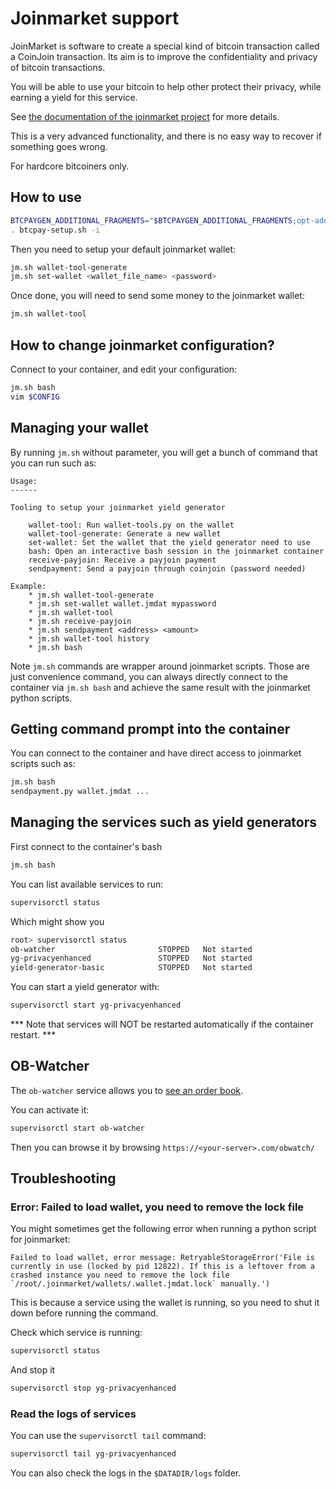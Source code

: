 # Joinmarket support

JoinMarket is software to create a special kind of bitcoin transaction called a CoinJoin transaction. Its aim is to improve the confidentiality and privacy of bitcoin transactions.

You will be able to use your bitcoin to help other protect their privacy, while earning a yield for this service.

See [the documentation of the joinmarket project](https://github.com/JoinMarket-Org/JoinMarket-Docs/blob/master/High-level-design.md) for more details.

This is a very advanced functionality, and there is no easy way to recover if something goes wrong.

For hardcore bitcoiners only.

## How to use

```bash
BTCPAYGEN_ADDITIONAL_FRAGMENTS="$BTCPAYGEN_ADDITIONAL_FRAGMENTS;opt-add-joinmarket"
. btcpay-setup.sh -i
```

Then you need to setup your default joinmarket wallet:

```bash
jm.sh wallet-tool-generate
jm.sh set-wallet <wallet_file_name> <password>
```

Once done, you will need to send some money to the joinmarket wallet:

```bash
jm.sh wallet-tool
```

## How to change joinmarket configuration?

Connect to your container, and edit your configuration:

```bash
jm.sh bash
vim $CONFIG
```

## Managing your wallet

By running `jm.sh` without parameter, you will get a bunch of command that you can run such as:

```
Usage:
------

Tooling to setup your joinmarket yield generator

    wallet-tool: Run wallet-tools.py on the wallet
    wallet-tool-generate: Generate a new wallet
    set-wallet: Set the wallet that the yield generator need to use
    bash: Open an interactive bash session in the joinmarket container
    receive-payjoin: Receive a payjoin payment
    sendpayment: Send a payjoin through coinjoin (password needed)

Example:
    * jm.sh wallet-tool-generate
    * jm.sh set-wallet wallet.jmdat mypassword
    * jm.sh wallet-tool
    * jm.sh receive-payjoin
    * jm.sh sendpayment <address> <amount>
    * jm.sh wallet-tool history
    * jm.sh bash
```

Note `jm.sh` commands are wrapper around joinmarket scripts. Those are just convenience command, you can always directly connect to the container via `jm.sh bash` and achieve the same result with the joinmarket python scripts.

## Getting command prompt into the container

You can connect to the container and have direct access to joinmarket scripts such as:

```bash
jm.sh bash
sendpayment.py wallet.jmdat ...
```

## Managing the services such as yield generators

First connect to the container's bash

```bash
jm.sh bash
```
You can list available services to run:

```bash
supervisorctl status
```

Which might show you

```bash
root> supervisorctl status
ob-watcher                       STOPPED   Not started
yg-privacyenhanced               STOPPED   Not started
yield-generator-basic            STOPPED   Not started
```

You can start a yield generator with:

```bash
supervisorctl start yg-privacyenhanced
```

*** Note that services will NOT be restarted automatically if the container restart. ***

## OB-Watcher

The `ob-watcher` service allows you to [see an order book](https://github.com/JoinMarket-Org/joinmarket-clientserver/blob/master/docs/orderbook.md).

You can activate it:

```bash
supervisorctl start ob-watcher
```

Then you can browse it by browsing `https://<your-server>.com/obwatch/`

## Troubleshooting

### Error: Failed to load wallet, you need to remove the lock file

You might sometimes get the following error when running a python script for joinmarket:

```
Failed to load wallet, error message: RetryableStorageError('File is currently in use (locked by pid 12822). If this is a leftover from a crashed instance you need to remove the lock file `/root/.joinmarket/wallets/.wallet.jmdat.lock` manually.')
```

This is because a service using the wallet is running, so you need to shut it down before running the command.

Check which service is running:
```bash
supervisorctl status
```

And stop it

```bash
supervisorctl stop yg-privacyenhanced
```

### Read the logs of services

You can use the `supervisorctl tail` command:
```bash
supervisorctl tail yg-privacyenhanced
```

You can also check the logs in the `$DATADIR/logs` folder.
